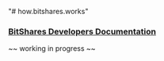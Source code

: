 "# how.bitshares.works" 

### [BitShares Developers Documentation](/developers#bitshares-documentation-for-developpers)
~~ working in progress ~~ 


